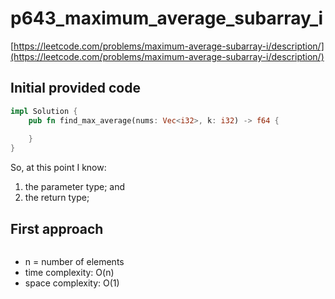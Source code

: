 # p643_maximum_average_subarray_i
[https://leetcode.com/problems/maximum-average-subarray-i/description/](https://leetcode.com/problems/maximum-average-subarray-i/description/)

## Initial provided code
```Rust
impl Solution {
    pub fn find_max_average(nums: Vec<i32>, k: i32) -> f64 {
        
    }
}
```

So, at this point I know:
1. the parameter type; and
2. the return type;

## First approach

```Rust
```

- n = number of elements
- time complexity: O(n)
- space complexity: O(1)

